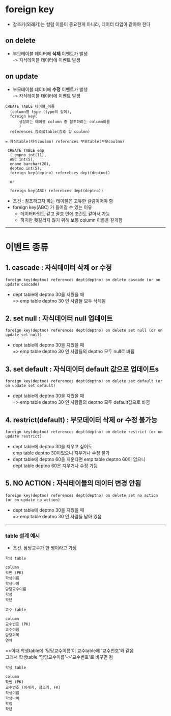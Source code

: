 # foreign key 
- 참조키(외래키)는 컬럼 이름이 중요한게 아니라, 데이터 타입이 같아야 한다
## on delete 
- 부모테이블 데이터에 __삭제__ 이벤트가 발생  
 -> 자식테이블 데이터에 이벤트 발생
## on update 
- 부모테이블 데이터에 __수정__ 이벤트가 발생  
 -> 자식테이블 데이터에 이벤트 발생
```
CREATE TABLE 테이블_이름  
  (column명 type (type의 길이),  
  foreign key(
      생성하는 테이블 column 중 참조하려는 column이름
      ) 
  references 참조할table(참조 할 coulmn) 
    
= 자식table(자식coulmn) references 부모table(부모coulmn)
```
```
 CREATE TABLE emp
  ( empno int(11),  
  ABC int(5),  
  ename barchar(20),  
  deptno int(5),  
  foreign key(deptno) referebces dept(deptno))

  or

  foreign key(ABC) referebces dept(deptno))  
```
- 조건 : 참조하고자 하는 테이블은 고유한 컬럼이어야 함
- foreign key(ABC) 가 들어갈 수 있는 이유
  - 데이터타입도 같고 괄호 안에 조건도 같아서 가능  
  - 하지만 헷갈리지 않기 위해 보통 column 이름을 같게함
---
# 이벤트 종류
## 1. cascade : 자식데이터 삭제 or 수정
```
foreign key(deptno) references dept(deptno) on delete cascade (or on update cascade) 
```
- dept table에 deptno 30을 지웠을 때  
=> emp table deptno 30 인 사람들 모두 삭제됨  

## 2. set null : 자식데이터 null 업데이트
```
foreign key(deptno) references dept(deptno) on delete set null (or on update set null)
```
- dept table에 deptno 30을 지웠을 때  
=> emp table deptno 30 인 사람들의 deptno 모두 null로 바뀜  

## 3. set default : 자식데이터 default 값으로 업데이트s
```
foreign key(deptno) references dept(deptno) on delete set default (or on update set default)
```  
- dept table에 deptno 30을 지웠을 때  
=> emp table deptno 30 인 사람들의 deptno 모두 default값으로 바뀜

## 4. restrict(default) : 부모데이터 삭제 or 수정 불가능  
```
foreign key(deptno) references dept(deptno) on delete restrict (or on update restrict)
```
- dept table에 deptno 30을 지우고 싶어도  
emp table deptno 30이있으니 지우거나 수정 불가  
- dept table에 deptno 60을 지운다면 emp table deptno 60이 없으니  
dept table deptno 60은 지우거나 수정 가능

## 5. NO ACTION : 자식테이블의 데이터 변경 안됨
```
foreign key(deptno) references dept(deptno) on delete set no action (or on update no action)
```
- dept table에 deptno 30을 지웠을 때  
=> emp table deptno 30 인 사람들 남아 있음  

---

### table 설계 예시
- 조건. 담당교수가 한 명이라고 가정
```
학생 table  

column
학번 (PK)
학생이름  
학생나이  
담당교수이름  
학점  
학년  
```
```
교수 table

column  
교수번호 (PK)
교수이름  
담당과목  
연차  
```
=>이때 학생table에 '담당교수이름'이 교수table에 '교수번호'와 같음  
그래서 학생table '담당교수이름'->'교수번호'로 바꾸면 됨  
```
학생 table

column  
학번 (PK)
교수번호 (외래키, 참조키, FK)
학생이름  
학생나이  
학점  
학년  
```